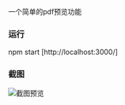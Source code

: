 一个简单的pdf预览功能

### 运行
npm start [http://localhost:3000/]

### 截图
![截图预览](https://api.wuliff.com/public/other/react-pdf.jpg)